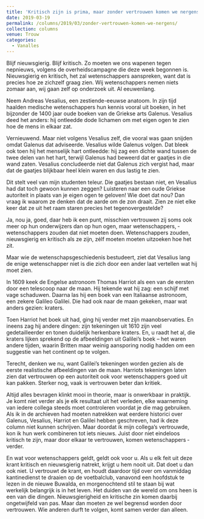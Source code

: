```yaml
---
title: 'Kritisch zijn is prima, maar zonder vertrouwen komen we nergens'
date: 2019-03-19
permalink: /columns/2019/03/zonder-vertrouwen-komen-we-nergens/
collection: columns
venue: Trouw
categories:
  - Vanalles
---
```


Blijf nieuwsgierig. Blijf kritisch. Zo moeten we ons ­wapenen tegen nepnieuws, volgens de overheidscampagne die deze week begonnen is. Nieuwsgierig en kritisch, het zal wetenschappers aanspreken, want dat is precies hoe ze zichzelf graag zien. Wij wetenschappers nemen niets zomaar aan, wij gaan zelf op ­onderzoek uit. Al eeuwenlang.

Neem Andreas Vesalius, een zestiende-eeuwse anatoom. In zijn tijd haalden medische wetenschappers hun kennis vooral uit boeken, in het bijzonder de 1400 jaar oude boeken van de Griekse arts Galenus. Vesalius deed het anders: hij ontleedde dode ­lichamen om met eigen ogen te zien hoe de mens in elkaar zat.

Vernieuwend. Maar niet volgens Vesalius zelf, die vooral was gaan snijden omdat Galenus dat adviseerde. Vesalius wilde Galenus volgen. Dat bleek ook toen hij het menselijk hart ontleedde: hij zag een dichte wand tussen de twee delen van het hart, terwijl Galenus had beweerd dat er gaatjes in die wand zaten. Vesalius concludeerde niet dat Galenus zich vergist had, maar dat de gaatjes blijkbaar heel klein waren en dus lastig te zien.

Dit stelt veel van mijn studenten teleur. Die gaatjes bestaan niet, en ­Vesalius had dat toch gewoon kunnen zeggen? Luisteren naar een oude Griekse autoriteit in plaats van je ­eigen ogen te geloven! Wie doet dat nou? Dan vraag ik waarom ze denken dat de aarde om de zon draait. Zien ze niet elke keer dat ze uit het raam staren precies het tegenovergestelde?

Ja, nou ja, goed, daar heb ik een punt, misschien vertrouwen zij soms ook meer op hun onderwijzers dan op hun ogen, maar wetenschappers, ­wetenschappers zouden dat niet moeten doen. Wetenschappers zouden, nieuwsgierig en kritisch als ze zijn, zélf moeten moeten uitzoeken hoe het zit. 

Maar wie de wetenschapsgeschiedenis bestudeert, ziet dat Vesalius lang de enige wetenschapper niet is die zich door een ander laat vertellen wat hij moet zien. 

In 1609 keek de Engelse astronoom Thomas Harriot als een van de eersten door een telescoop naar de maan. Hij tekende wat hij zag: een schijf met vage schaduwen. Daarna las hij een boek van een Italiaanse astronoom, een zekere Galileo Galilei. Die had ook naar de maan gekeken, maar wat anders gezien: kraters. 

Toen Harriot het boek uit had, ging hij verder met zijn maanobservaties. En ineens zag hij andere dingen: zijn tekeningen uit 1610 zijn veel gedetailleerder en tonen duidelijk herkenbare kraters. En, u raadt het al, die kraters lijken sprekend op de afbeeldingen uit Galilei’s boek – het waren andere tijden, waarin Britten maar weinig aansporing nodig hadden om een suggestie van het continent op te volgen. 

Terecht, denken we nu, want Galilei’s tekeningen worden gezien als de eerste realistische afbeeldingen van de maan. Harriots tekeningen laten zien dat vertrouwen op een autoriteit ook voor wetenschappers goed uit kan pakken. Sterker nog, vaak is vertrouwen beter dan kritiek.

Altijd alles bevragen klinkt mooi in theorie, maar is onwerkbaar in praktijk. Je komt niet verder als je elk ­resultaat uit het verleden, elke waarneming van iedere collega steeds moet controleren voordat je die mag gebruiken. Als ik in de archieven had moeten natrekken wat eerdere historici over Galenus, Vesalius, Harriot en Galilei hebben geschreven, had ik ­deze column niet kunnen schrijven. Maar doordat ik mijn collega’s vertrouwde, kon ik hun werk combineren tot iets nieuws. Juist door niet ­eindeloos kritisch te zijn, maar door elkaar te vertrouwen, komen wetenschappers ­verder.

En wat voor wetenschappers geldt, geldt ook voor u. Als u elk feit uit deze krant kritisch en nieuwsgierig natrekt, krijgt u hem nooit uit. Dat doet u dan ook niet. U vertrouwt de krant, en houdt daardoor tijd over om vanmiddag kantinedienst te draaien op de voetbalclub, vanavond een hoofdstuk te lezen in de nieuwe Buwalda, en morgenochtend stil te staan bij wat werkelijk belangrijk is in het leven. Het duiden van de wereld om ons heen is een van die dingen. Nieuwsgierigheid en kritische zin komen daarbij ongetwijfeld van pas. Maar dan moeten ze wel begrensd worden door vertrouwen. Wie anderen durft te volgen, komt samen verder dan alleen.
